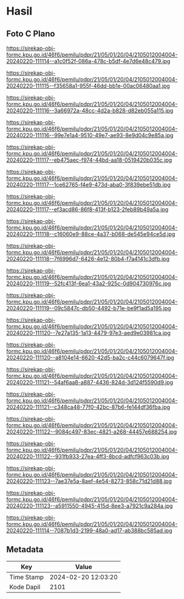 # Hasil

## Foto C Plano

https://sirekap-obj-formc.kpu.go.id/46f6/pemilu/pdpr/21/05/01/20/04/2105012004004-20240220-111114--a1c0f52f-086a-478c-b5df-4e7d6e48c479.jpg

https://sirekap-obj-formc.kpu.go.id/46f6/pemilu/pdpr/21/05/01/20/04/2105012004004-20240220-111115--f35658a1-955f-46dd-bb1e-00ac06480aa1.jpg

https://sirekap-obj-formc.kpu.go.id/46f6/pemilu/pdpr/21/05/01/20/04/2105012004004-20240220-111116--3a66972a-48cc-4d2a-b828-d82eb055a115.jpg

https://sirekap-obj-formc.kpu.go.id/46f6/pemilu/pdpr/21/05/01/20/04/2105012004004-20240220-111116--99e7e1a4-9510-49e7-ae93-8e9d04c9e85a.jpg

https://sirekap-obj-formc.kpu.go.id/46f6/pemilu/pdpr/21/05/01/20/04/2105012004004-20240220-111117--eb475aec-f974-44bd-aa18-0519420b035c.jpg

https://sirekap-obj-formc.kpu.go.id/46f6/pemilu/pdpr/21/05/01/20/04/2105012004004-20240220-111117--1ce62765-f4e9-473d-aba0-3f839ebe51db.jpg

https://sirekap-obj-formc.kpu.go.id/46f6/pemilu/pdpr/21/05/01/20/04/2105012004004-20240220-111117--ef3acd86-86f8-413f-b123-2feb89b49a5a.jpg

https://sirekap-obj-formc.kpu.go.id/46f6/pemilu/pdpr/21/05/01/20/04/2105012004004-20240220-111118--c16060e9-88ce-4a37-b068-de545e94ce5d.jpg

https://sirekap-obj-formc.kpu.go.id/46f6/pemilu/pdpr/21/05/01/20/04/2105012004004-20240220-111118--7f6996d7-6426-4e12-80b4-f7a4141c3dfb.jpg

https://sirekap-obj-formc.kpu.go.id/46f6/pemilu/pdpr/21/05/01/20/04/2105012004004-20240220-111119--52fc413f-6ea1-43a2-925c-0d904730976c.jpg

https://sirekap-obj-formc.kpu.go.id/46f6/pemilu/pdpr/21/05/01/20/04/2105012004004-20240220-111119--09c5847c-db50-4492-b71e-be9f1ad5a195.jpg

https://sirekap-obj-formc.kpu.go.id/46f6/pemilu/pdpr/21/05/01/20/04/2105012004004-20240220-111120--7e27a135-1a13-4479-97e3-aed9e03981ca.jpg

https://sirekap-obj-formc.kpu.go.id/46f6/pemilu/pdpr/21/05/01/20/04/2105012004004-20240220-111120--a8104e14-6620-42d5-ba2c-c44c6079647f.jpg

https://sirekap-obj-formc.kpu.go.id/46f6/pemilu/pdpr/21/05/01/20/04/2105012004004-20240220-111121--54af6aa8-a887-4436-824d-3d124f5590d9.jpg

https://sirekap-obj-formc.kpu.go.id/46f6/pemilu/pdpr/21/05/01/20/04/2105012004004-20240220-111121--c348ca48-77f0-42bc-87b6-fe144df36fba.jpg

https://sirekap-obj-formc.kpu.go.id/46f6/pemilu/pdpr/21/05/01/20/04/2105012004004-20240220-111122--9084c497-83ec-4821-a268-44457e688254.jpg

https://sirekap-obj-formc.kpu.go.id/46f6/pemilu/pdpr/21/05/01/20/04/2105012004004-20240220-111122--931fb933-27ea-4ff3-8bcd-adfcf963c03b.jpg

https://sirekap-obj-formc.kpu.go.id/46f6/pemilu/pdpr/21/05/01/20/04/2105012004004-20240220-111123--7ae37e5a-8aef-4e54-8273-858c71d21d88.jpg

https://sirekap-obj-formc.kpu.go.id/46f6/pemilu/pdpr/21/05/01/20/04/2105012004004-20240220-111123--a5911550-4945-415d-8ee3-a7921c9a284a.jpg

https://sirekap-obj-formc.kpu.go.id/46f6/pemilu/pdpr/21/05/01/20/04/2105012004004-20240220-111114--7087b1d3-2199-48a0-ad17-ab388bc585ad.jpg


## Metadata

| Key        | Value               |
| ---------- | ------------------- |
| Time Stamp | 2024-02-20 12:03:20 |
| Kode Dapil | 2101                |



